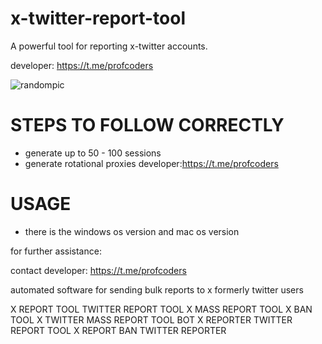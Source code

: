 # x-twitter-report-tool
A powerful tool for reporting x-twitter accounts.

developer: https://t.me/profcoders

![randompic](https://github.com/user-attachments/assets/00d292bf-d173-45c5-8117-56902d5b803b)


# STEPS TO FOLLOW CORRECTLY
- generate up to 50 - 100 sessions
- generate rotational proxies
developer:https://t.me/profcoders

# USAGE
- there is the windows os version and mac os version

for further assistance:

contact developer: https://t.me/profcoders

automated software for sending bulk reports to x formerly twitter users

X REPORT TOOL
TWITTER REPORT TOOL
X MASS REPORT TOOL
X BAN TOOL
X TWITTER MASS REPORT TOOL BOT
X REPORTER
TWITTER REPORT TOOL
X REPORT BAN
TWITTER REPORTER
